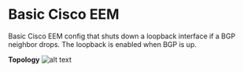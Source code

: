 # Basic Cisco EEM
Basic Cisco EEM config that shuts down a loopback interface if a BGP neighbor drops. The loopback is enabled when BGP is up.

**Topology**
![alt text](https://github.com/jwrightazure/lab/blob/master/cisco-eem-basic/basic-eem.png)

